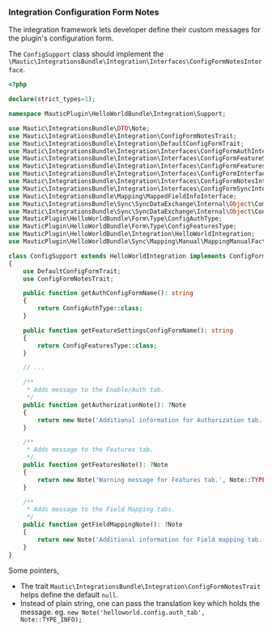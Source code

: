 ### Integration Configuration Form Notes

The integration framework lets developer define their custom messages for the plugin's configuration form. 

The `ConfigSupport` class should implement the `\Mautic\IntegrationsBundle\Integration\Interfaces\ConfigFormNotesInterface`.

```php
<?php

declare(strict_types=1);

namespace MauticPlugin\HelloWorldBundle\Integration\Support;

use Mautic\IntegrationsBundle\DTO\Note;
use Mautic\IntegrationsBundle\Integration\ConfigFormNotesTrait;
use Mautic\IntegrationsBundle\Integration\DefaultConfigFormTrait;
use Mautic\IntegrationsBundle\Integration\Interfaces\ConfigFormAuthInterface;
use Mautic\IntegrationsBundle\Integration\Interfaces\ConfigFormFeatureSettingsInterface;
use Mautic\IntegrationsBundle\Integration\Interfaces\ConfigFormFeaturesInterface;
use Mautic\IntegrationsBundle\Integration\Interfaces\ConfigFormInterface;
use Mautic\IntegrationsBundle\Integration\Interfaces\ConfigFormNotesInterface;
use Mautic\IntegrationsBundle\Integration\Interfaces\ConfigFormSyncInterface;
use Mautic\IntegrationsBundle\Mapping\MappedFieldInfoInterface;
use Mautic\IntegrationsBundle\Sync\SyncDataExchange\Internal\Object\Company;
use Mautic\IntegrationsBundle\Sync\SyncDataExchange\Internal\Object\Contact;
use MauticPlugin\HelloWorldBundle\Form\Type\ConfigAuthType;
use MauticPlugin\HelloWorldBundle\Form\Type\ConfigFeaturesType;
use MauticPlugin\HelloWorldBundle\Integration\HelloWorldIntegration;
use MauticPlugin\HelloWorldBundle\Sync\Mapping\Manual\MappingManualFactory;

class ConfigSupport extends HelloWorldIntegration implements ConfigFormInterface, ConfigFormAuthInterface, ConfigFormFeatureSettingsInterface, ConfigFormSyncInterface, ConfigFormFeaturesInterface, ConfigFormNotesInterface
{
    use DefaultConfigFormTrait;
    use ConfigFormNotesTrait;

    public function getAuthConfigFormName(): string
    {
        return ConfigAuthType::class;
    }

    public function getFeatureSettingsConfigFormName(): string
    {
        return ConfigFeaturesType::class;
    }

    // ...

    /**
     * Adds message to the Enable/Auth tab.
     */
    public function getAuthorizationNote(): ?Note
    {
        return new Note('Additional information for Authorization tab.', Note::TYPE_INFO);
    }

    /**
     * Adds message to the Features tab.
     */
    public function getFeaturesNote(): ?Note
    {
        return new Note('Warning message for Features tab.', Note::TYPE_WARNING);
    }

    /**
     * Adds message to the Field Mapping tabs.
     */
    public function getFieldMappingNote(): ?Note
    {
        return new Note('Additional information for Field mapping tab.', Note::TYPE_INFO);
    }
}
```

Some pointers,
* The trait `Mautic\IntegrationsBundle\Integration\ConfigFormNotesTrait` helps define the default `null`.
* Instead of plain string, one can pass the translation key which holds the message. eg. `new Note('helloworld.config.auth_tab', Note::TYPE_INFO);`





